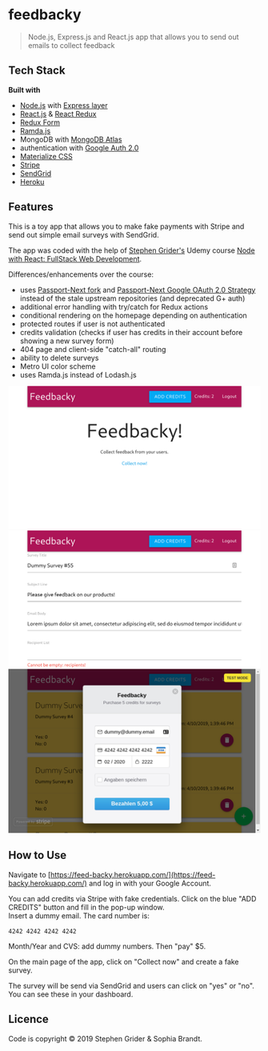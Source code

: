 # feedbacky

> Node.js, Express.js and React.js app that allows you to send out emails to collect feedback

## Tech Stack

**Built with**

- [Node.js](https://nodejs.org) with [Express layer](https://expressjs.com/)
- [React.js](https://reactjs.org/) & [React Redux](https://react-redux.js.org/)
- [Redux Form](https://redux-form.com)
- [Ramda.js](https://ramdajs.com/)
- MongoDB with [MongoDB Atlas](https://www.mongodb.com/cloud/atlas)
- authentication with [Google Auth 2.0](https://developers.google.com/identity/protocols/OAuth2)
- [Materialize CSS](https://materializecss.com/)
- [Stripe](https://stripe.com/)
- [SendGrid](https://sendgrid.com/)
- [Heroku](https://heroku.com)

## Features

This is a toy app that allows you to make fake payments with Stripe and send out simple email surveys with SendGrid.

The app was coded with the help of [Stephen Grider's](https://github.com/StephenGrider) Udemy course [Node with React: FullStack Web Development](https://www.udemy.com/node-with-react-fullstack-web-development).

Differences/enhancements over the course:

- uses [Passport-Next fork](https://github.com/passport-next/passport) and [Passport-Next Google OAuth 2.0 Strategy](https://github.com/passport-next/passport-google-oauth2) instead of the stale upstream repositories (and deprecated G+ auth)
- additional error handling with try/catch for Redux actions
- conditional rendering on the homepage depending on authentication
- protected routes if user is not authenticated
- credits validation (checks if user has credits in their account before showing a new survey form)
- 404 page and client-side "catch-all" routing
- ability to delete surveys
- Metro UI color scheme
- uses Ramda.js instead of Lodash.js

![Feedbacky Screenshot #1](feedbacky_1.png)
![Feedbacky Screenshot #2](feedbacky_2.png)
![Feedbacky Screenshot #3](feedbacky_3.png)

## How to Use

Navigate to [https://feed-backy.herokuapp.com/](https://feed-backy.herokuapp.com/) and log in with your Google Account.

You can add credits via Stripe with fake credentials. Click on the blue "ADD CREDITS" button and fill in the pop-up window.  
Insert a dummy email. The card number is:

```
4242 4242 4242 4242
```

Month/Year and CVS: add dummy numbers. Then "pay" \$5.

On the main page of the app, click on "Collect now" and create a fake survey.

The survey will be send via SendGrid and users can click on "yes" or "no". You can see these in your dashboard.

## Licence

Code is copyright © 2019 Stephen Grider & Sophia Brandt.
